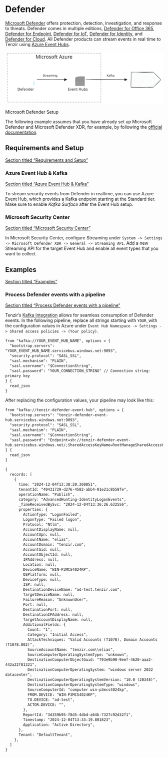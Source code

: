 # Defender

[Microsoft Defender](https://learn.microsoft.com/en-us/defender-xdr/microsoft-365-defender-portal) offers protection, detection, investigation, and response to threats. Defender comes in multiple editions, [Defender for Office 365](https://learn.microsoft.com/en-us/defender-office-365/mdo-about), [Defender for Endpoint](https://learn.microsoft.com/en-us/defender-endpoint/), [Defender for IoT](https://learn.microsoft.com/en-us/defender-for-iot/microsoft-defender-iot), [Defender for Identity](https://learn.microsoft.com/en-us/defender-for-identity/what-is), and [Defender for Cloud](https://learn.microsoft.com/en-us/defender-xdr/microsoft-365-security-center-defender-cloud). All Defender products can stream events in real time to Tenzir using [Azure Event Hubs](https://learn.microsoft.com/en-us/azure/event-hubs/event-hubs-about).

![Microsoft Defender](/_astro/defender.0xY2bvqA_19DKCs.svg)

Microsoft Defender Setup

The following example assumes that you have already set up Microsoft Defender and Microsoft Defender XDR, for example, by following the [official documentation](https://learn.microsoft.com/en-us/azure/defender-for-cloud/connect-azure-subscription).

## Requirements and Setup

[Section titled “Requirements and Setup”](#requirements-and-setup)

### Azure Event Hub & Kafka

[Section titled “Azure Event Hub & Kafka”](#azure-event-hub--kafka)

To stream security events from Defender in realtime, you can use Azure Event Hub, which provides a Kafka endpoint starting at the Standard tier. Make sure to enable *Kafka Surface* after the Event Hub setup.

### Microsoft Security Center

[Section titled “Microsoft Security Center”](#microsoft-security-center)

In Microsoft Security Center, configure Streaming under `System -> Settings -> Microsoft Defender XDR -> General -> Streaming API`. Add a new Streaming API for the target Event Hub and enable all event types that you want to collect.

## Examples

[Section titled “Examples”](#examples)

### Process Defender events with a pipeline

[Section titled “Process Defender events with a pipeline”](#process-defender-events-with-a-pipeline)

Tenzir’s [Kafka integration](/integrations/kafka) allows for seamless consumption of Defender events. In the following pipeline, replace all strings starting with `YOUR_`with the configuration values in Azure under `Event Hub Namespace -> Settings -> Shared access policies -> (Your policy)`.

```tql
from "kafka://YOUR_EVENT_HUB_NAME", options = {
  "bootstrap.servers": "YOUR_EVENT_HUB_NAME.servicebus.windows.net:9093",
  "security.protocol": "SASL_SSL",
  "sasl.mechanism": "PLAIN",
  "sasl.username": "$ConnectionString",
  "sasl.password": "YOUR_CONNECTION_STRING" // Connection string-primary key
} {
  read_json
}
```

After replacing the configuration values, your pipeline may look like this:

```tql
from "kafka://tenzir-defender-event-hub", options = {
  "bootstrap.servers": "tenzir-defender-event-hub.servicebus.windows.net:9093",
  "security.protocol": "SASL_SSL",
  "sasl.mechanism": "PLAIN",
  "sasl.username": "$ConnectionString",
  "sasl.password": "Endpoint=sb://tenzir-defender-event-hub.servicebus.windows.net/;SharedAccessKeyName=RootManageSharedAccessKey;SharedAccessKey=SECRET123456"
} {
  read_json
}
```

```tql
{
  records: [
    {
      time: "2024-12-04T13:38:20.360851",
      tenantId: "40431729-d276-4582-abb4-01e21c8b58fe",
      operationName: "Publish",
      category: "AdvancedHunting-IdentityLogonEvents",
      _TimeReceivedBySvc: "2024-12-04T13:36:26.632556",
      properties: {
        ActionType: "LogonFailed",
        LogonType: "Failed logon",
        Protocol: "Ntlm",
        AccountDisplayName: null,
        AccountUpn: null,
        AccountName: "elias",
        AccountDomain: "tenzir.com",
        AccountSid: null,
        AccountObjectId: null,
        IPAddress: null,
        Location: null,
        DeviceName: "WIN-P3MCS4024KP",
        OSPlatform: null,
        DeviceType: null,
        ISP: null,
        DestinationDeviceName: "ad-test.tenzir.com",
        TargetDeviceName: null,
        FailureReason: "UnknownUser",
        Port: null,
        DestinationPort: null,
        DestinationIPAddress: null,
        TargetAccountDisplayName: null,
        AdditionalFields: {
          Count: "1",
          Category: "Initial Access",
          AttackTechniques: "Valid Accounts (T1078), Domain Accounts (T1078.002)",
          SourceAccountName: "tenzir.com\\elias",
          SourceComputerOperatingSystemType: "unknown",
          DestinationComputerObjectGuid: "793e9b90-9eef-4620-aaa2-442a22f81321",
          DestinationComputerOperatingSystem: "windows server 2022 datacenter",
          DestinationComputerOperatingSystemVersion: "10.0 (20348)",
          DestinationComputerOperatingSystemType: "windows",
          SourceComputerId: "computer win-p3mcs4024kp",
          FROM.DEVICE: "WIN-P3MCS4024KP",
          TO.DEVICE: "ad-test",
          ACTOR.DEVICE: "",
        },
        ReportId: "3d359b95-f8d5-4dbd-a64b-7327c92d32f1",
        Timestamp: "2024-12-04T13:33:19.801823",
        Application: "Active Directory",
      },
      Tenant: "DefaultTenant",
    },
  ]
}
```